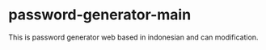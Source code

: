 # password-generator-main
This is password generator web based in indonesian and can modification. 
